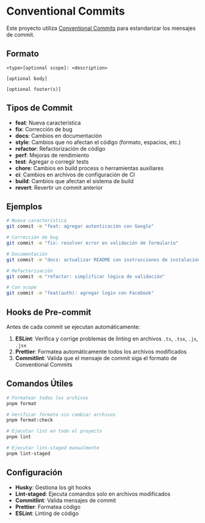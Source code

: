 # Conventional Commits

Este proyecto utiliza [Conventional Commits](https://www.conventionalcommits.org/) para estandarizar los mensajes de commit.

## Formato

```
<type>[optional scope]: <description>

[optional body]

[optional footer(s)]
```

## Tipos de Commit

- **feat**: Nueva característica
- **fix**: Corrección de bug
- **docs**: Cambios en documentación
- **style**: Cambios que no afectan el código (formato, espacios, etc.)
- **refactor**: Refactorización de código
- **perf**: Mejoras de rendimiento
- **test**: Agregar o corregir tests
- **chore**: Cambios en build process o herramientas auxiliares
- **ci**: Cambios en archivos de configuración de CI
- **build**: Cambios que afectan el sistema de build
- **revert**: Revertir un commit anterior

## Ejemplos

```bash
# Nueva característica
git commit -m "feat: agregar autenticación con Google"

# Corrección de bug
git commit -m "fix: resolver error en validación de formulario"

# Documentación
git commit -m "docs: actualizar README con instrucciones de instalación"

# Refactorización
git commit -m "refactor: simplificar lógica de validación"

# Con scope
git commit -m "feat(auth): agregar login con Facebook"
```

## Hooks de Pre-commit

Antes de cada commit se ejecutan automáticamente:

1. **ESLint**: Verifica y corrige problemas de linting en archivos `.ts`, `.tsx`, `.js`, `.jsx`
2. **Prettier**: Formatea automáticamente todos los archivos modificados
3. **Commitlint**: Valida que el mensaje de commit siga el formato de Conventional Commits

## Comandos Útiles

```bash
# Formatear todos los archivos
pnpm format

# Verificar formato sin cambiar archivos
pnpm format:check

# Ejecutar lint en todo el proyecto
pnpm lint

# Ejecutar lint-staged manualmente
pnpm lint-staged
```

## Configuración

- **Husky**: Gestiona los git hooks
- **Lint-staged**: Ejecuta comandos solo en archivos modificados
- **Commitlint**: Valida mensajes de commit
- **Prettier**: Formatea código
- **ESLint**: Linting de código
